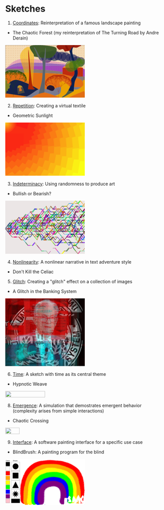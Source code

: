 # Sketches

1. [Coordinates](coordinates): Reinterpretation of a famous landscape painting
- The Chaotic Forest (my reinterpretation of The Turning Road by Andre Derain)
<img src="coordinates/dan-landscape.png" width="50%" height="50%">

2. [Repetition](repetition): Creating a virtual textile
- Geometric Sunlight
<img src="repetition/repetition.png" width="50%" height="50%">

3. [Indeterminacy](indeterminacy): Using randomness to produce art
- Bullish or Bearish?
<img src="indeterminacy/random.png" width="50%" height="50%">

4. [Nonlinearity](nonlinearity): A nonlinear narrative in text adventure style
- Don't Kill the Celiac

5. [Glitch](glitch): Creating a "glitch" effect on a collection of images 
- A Glitch in the Banking System
<img src="glitch/glitch.png" width="50%" height="50%">

6. [Time](time): A sketch with time as its central theme
- Hypnotic Weave
<img src="time/time.gif" width="50%" height="50%">

8. [Emergence](emergence): A simulation that demostrates emergent behavior (complexity arises from simple interactions)
- Chaotic Crossing
<img src="emergence/emergence.gif" height="30%" width="30%">

9. [Interface](interface): A software painting interface for a specific use case
- BlindBrush: A painting program for the blind
<img src="interface/blind-drawing.png" height="50%" width="50%">

